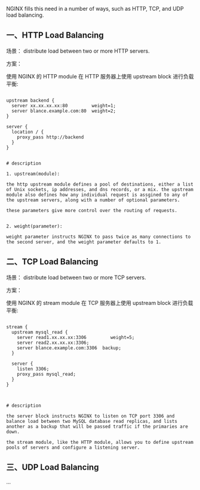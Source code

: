 
NGINX fills this need in a number of ways, such as HTTP, TCP, and UDP load balancing.

## 一、HTTP Load Balancing

场景： distribute load between two or more HTTP servers.

方案：

使用 NGINX 的 HTTP module 在 HTTP 服务器上使用 upstream block 进行负载平衡:

```

upstream backend {
  server xx.xx.xx.xx:80         weight=1;
  server blance.example.com:80  weight=2;
}

server {
  location / {
    proxy_pass http://backend
  }
}


# description

1. upstream(module): 

the http upstream module defines a pool of destinations, either a list of Unix sockets, ip addresses, and dns records, or a mix. the upstream module also defines how any individual request is assgined to any of the upstream servers, along with a number of optional parameters.

these parameters give more control over the routing of requests.


2. weight(parameter): 

weight parameter instructs NGINX to pass twice as many connections to the second server, and the weight parameter defaults to 1.

```


## 二、TCP Load Balancing

场景： distribute load between two or more TCP servers.

方案：

使用 NGINX 的 stream module 在 TCP 服务器上使用 upstream block 进行负载平衡:

```

stream {
  upstream mysql_read {
    server read1.xx.xx.xx:3306         weight=5;
    server read2.xx.xx.xx:3306;    
    server blance.example.com:3306  backup;
  }

  server {
    listen 3306;
    proxy_pass mysql_read;
  }
}



# description

the server block instructs NGINX to listen on TCP port 3306 and balance load between two MySQL database read replicas, and lists another as a backup that will be passed traffic if the primaries are down.

the stream module, like the HTTP module, allows you to define upstream pools of servers and configure a listening server.

```

## 三、UDP Load Balancing

...
